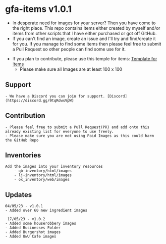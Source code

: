 # gfa-items v1.0.1

+ In desperate need for images for your server? Then you have come to the right place. This repo contains items either created by myself and/or items from other scripts that I have either purchased or got off GitHub.
+ If you can't find an image, create an issue and I'll try and find/create it for you. If you manage to find some items then please feel free to submit a Pull Request so other people can find some use for it.

- If you plan to contribute, please use this temple for items: [Template for Items](https://codepen.io/lilphantom25/pen/RwQEvWL?editors=1000)
    + Please make sure all Images are at least 100 x 100

## Support
    - We have a Discord you can join for support. [Discord](https://discord.gg/9tqRdwsVpW)

## Contribution
    - Please feel free to submit a Pull Request(PR) and add onto this already existing list for everyone to use freely.
    - Please make sure you are not using Paid Images as this could harm the GitHub Repo

## Inventories
    Add the images into your inventory resources
        - qb-inventory/html/images
        - lj-inventory/html/images
        - ox_inventory/web/images

## Updates
    04/05/23 - v1.0.1
    - Added over 60 new ingredient images

     17/05/23 - v1.0.2
    - Added some houserobbery images
    - Added Businesses Folder
    - Added Burgershot images
    - Added UwU Cafe images

